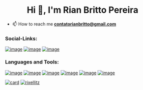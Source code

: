 <h1 align="center">Hi 👋, I'm Rian Britto Pereira</h1>

<!--- 🔭 I’m currently working on <a href="https://github.com/joaopedrov0/nexum">Nexum</a>-->

<!-- - 🌱 I’m currently learning **Node.js,** -->

- 📫 How to reach me **contatorianbritto@gmail.com**

<h3 align="left">Social-Links:</h3>

[![image](https://img.shields.io/badge/Instagram-E4405F?style=for-the-badge&logo=instagram&logoColor=white)](https://www.instagram.com/rianbritto_/)
[![image](https://img.shields.io/badge/GitHub-100000?style=for-the-badge&logo=github&logoColor=white)](https://github.com/rixellitz)
[![image](https://img.shields.io/badge/Linkedin-0a66c2?style=for-the-badge&logo=linkedin&logoColor=white)](https://www.linkedin.com/in/rianbritto/)


<h3 align="left">Languages and Tools:</h3>

[![image](https://img.shields.io/badge/HTML5-E34F26?style=for-the-badge&logo=html5&logoColor=white)](https://developer.mozilla.org/en-US/docs/Web/HTML)
[![image](https://img.shields.io/badge/CSS3-1572B6?style=for-the-badge&logo=css3&logoColor=white)](https://developer.mozilla.org/pt-BR/docs/Web/CSS)
[![image](https://img.shields.io/badge/JavaScript-323330?style=for-the-badge&logo=javascript&logoColor=F7DF1E)](https://developer.mozilla.org/pt-BR/docs/Web/JavaScript)
[![image](https://img.shields.io/badge/Node.js-43853D?style=for-the-badge&logo=node.js&logoColor=white)](https://nodejs.org/en/)
[![image](https://img.shields.io/badge/MySQL-00000F?style=for-the-badge&logo=mysql&logoColor=white)](https://www.mysql.com/)
[![image](https://img.shields.io/badge/Git-E34F26?style=for-the-badge&logo=git&logoColor=white)](https://git-scm.com/)

[![card](https://github-readme-stats.vercel.app/api?username=rixellitz&theme=dark&show_icons=true)](https://github.com/rixellitz/)
[![rixellitz](https://github-readme-stats.vercel.app/api/top-langs/?username=rixellitz&hide=html&layout=compact&theme=dark)](https://github.com/rixellitz/)
